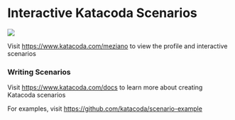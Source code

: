 # Interactive Katacoda Scenarios

[![](http://shields.katacoda.com/katacoda/meziano/count.svg)](https://www.katacoda.com/meziano "Get your profile on Katacoda.com")

Visit https://www.katacoda.com/meziano to view the profile and interactive scenarios

### Writing Scenarios
Visit https://www.katacoda.com/docs to learn more about creating Katacoda scenarios

For examples, visit https://github.com/katacoda/scenario-example
